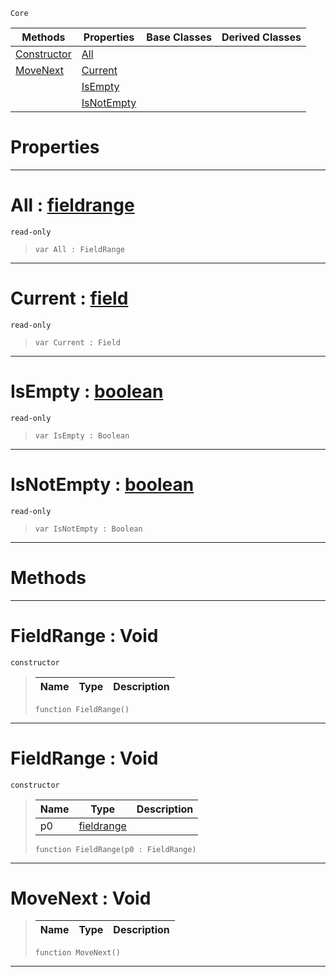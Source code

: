  `Core`

|Methods|Properties|Base Classes|Derived Classes|
|---|---|---|---|
|[ Constructor](https://github.com/ZilchEngine/ZilchDocs/blob/master/code_reference/nada_base_types/fieldrange.markdown#fieldrange-void)|[ All](https://github.com/ZilchEngine/ZilchDocs/blob/master/code_reference/nada_base_types/fieldrange.markdown#all-zilch-engine-document)| | |
|[ MoveNext](https://github.com/ZilchEngine/ZilchDocs/blob/master/code_reference/nada_base_types/fieldrange.markdown#movenext-void)|[ Current](https://github.com/ZilchEngine/ZilchDocs/blob/master/code_reference/nada_base_types/fieldrange.markdown#current-zilch-engine-docu)| | |
| |[ IsEmpty](https://github.com/ZilchEngine/ZilchDocs/blob/master/code_reference/nada_base_types/fieldrange.markdown#isempty-zilch-engine-docu)| | |
| |[ IsNotEmpty](https://github.com/ZilchEngine/ZilchDocs/blob/master/code_reference/nada_base_types/fieldrange.markdown#isnotempty-zilch-engine-d)| | |


 #  Properties


---  
 #  All : [fieldrange](https://github.com/ZilchEngine/ZilchDocs/blob/master/code_reference/nada_base_types/fieldrange.markdown)

 `read-only`

> 
> ``` lang=cpp, name=Nada
> var All : FieldRange


---  
 #  Current : [field](https://github.com/ZilchEngine/ZilchDocs/blob/master/code_reference/nada_base_types/field.markdown)

 `read-only`

> 
> ``` lang=cpp, name=Nada
> var Current : Field


---  
 #  IsEmpty : [boolean](https://github.com/ZilchEngine/ZilchDocs/blob/master/code_reference/nada_base_types/boolean.markdown)

 `read-only`

> 
> ``` lang=cpp, name=Nada
> var IsEmpty : Boolean


---  
 #  IsNotEmpty : [boolean](https://github.com/ZilchEngine/ZilchDocs/blob/master/code_reference/nada_base_types/boolean.markdown)

 `read-only`

> 
> ``` lang=cpp, name=Nada
> var IsNotEmpty : Boolean


---  
 #  Methods


---  
 #  FieldRange : Void

 `constructor`

> 
> |Name|Type|Description|
> |---|---|---|
> ``` lang=cpp, name=Nada
> function FieldRange()
> ``` 


---  
 #  FieldRange : Void

 `constructor`

> 
> |Name|Type|Description|
> |---|---|---|
> |p0|[fieldrange](https://github.com/ZilchEngine/ZilchDocs/blob/master/code_reference/nada_base_types/fieldrange.markdown)| |
> ``` lang=cpp, name=Nada
> function FieldRange(p0 : FieldRange)
> ``` 


---  
 #  MoveNext : Void

> 
> |Name|Type|Description|
> |---|---|---|
> ``` lang=cpp, name=Nada
> function MoveNext()
> ``` 


---  
 

 